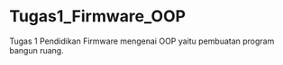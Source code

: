 # Tugas1_Firmware_OOP
Tugas 1 Pendidikan Firmware mengenai OOP yaitu pembuatan program bangun ruang.
